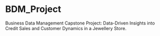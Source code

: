 # BDM_Project
Business Data Management Capstone Project: Data-Driven Insights into Credit Sales and Customer Dynamics in a Jewellery Store.
